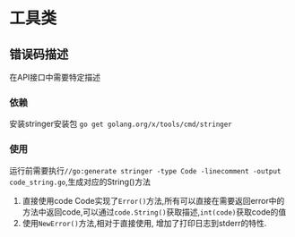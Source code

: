 # 工具类

## 错误码描述
在API接口中需要特定描述
### 依赖
安装stringer安装包
`go get golang.org/x/tools/cmd/stringer`

### 使用
运行前需要执行`//go:generate stringer -type Code -linecomment -output code_string.go`,生成对应的String()方法
1. 直接使用code
  Code实现了`Error()`方法,所有可以直接在需要返回error中的方法中返回code,可以通过`code.String()`获取描述,`int(code)`获取code的值
2. 使用`NewError()`方法,相对于直接使用, 增加了打印日志到stderr的特性.